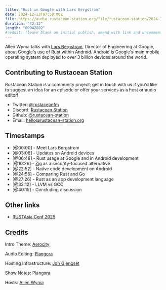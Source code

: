 ```yaml
---
title: "Rust in Google with Lars Bergstrom"
date: 2024-12-23T07:50:00Z
file: https://audio.rustacean-station.org/file/rustacean-station/2024-12-23-lars-bergstrom.mp3
duration: "42:12"
length: "60942802"
#reddit: (leave blank on initial publish, amend with link and uncomment this line after Reddit thread has been posted)
---
```

Allen Wyma talks with [Lars Bergstrom](https://lars.com/), Director of Engineering at Google, about Google's use of Rust within Android. Android is Google's main mobile operating system deployed to over 3 billion devices around the world.

## Contributing to Rustacean Station

Rustacean Station is a community project; get in touch with us if you'd like to suggest an idea for an episode or offer your services as a host or audio editor!

- Twitter: [@rustaceanfm](https://twitter.com/rustaceanfm)
- Discord: [Rustacean Station](https://discord.gg/cHc3Gyc)
- Github: [@rustacean-station](https://github.com/rustacean-station/)
- Email: [hello@rustacean-station.org](mailto:hello@rustacean-station.org)

## Timestamps 
- [@00:00] - Meet Lars Bergstrom
- [@03:06] - Updates on Android devices
- [@06:49] - Rust usage at Google and in Android development 
- [@10:26] - [Zig](https://ziglang.org/) as a security-focused alternative
- [@22:52] - Native code development on Android
- [@24:56] - Comparing Rust and Go
- [@27:26] - Rust as an app development language
- [@32:12] - LLVM vs GCC
- [@40:15] - Concluding discussion

## Other links
- [RUSTAsia Conf 2025](https://www.rustasiaconf.com/?utm_source=podcast&utm_medium=rustacean-station&utm_campaign=2024-12-23-lars-bergstrom)

## Credits
Intro Theme: [Aerocity](https://twitter.com/AerocityMusic)

Audio Editing: [Plangora](https://twitter.com/plangora)

Hosting Infrastructure: [Jon Gjengset](https://twitter.com/jonhoo/)

Show Notes: [Plangora](https://twitter.com/plangora)

Hosts: [Allen Wyma](https://twitter.com/allenwyma)
